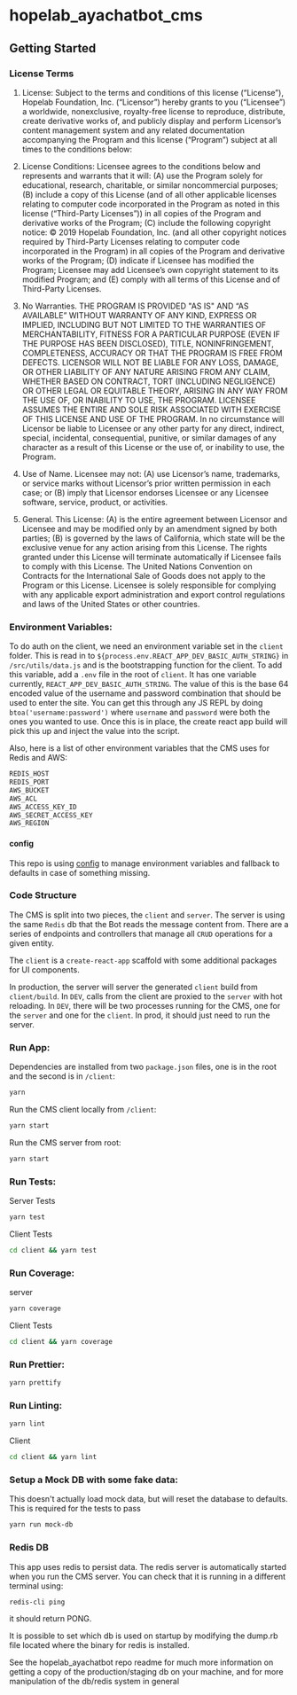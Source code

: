 # hopelab_ayachatbot_cms

## Getting Started

### License Terms

1.	License:  Subject to the terms and conditions of this license (“License”), Hopelab Foundation, Inc. (“Licensor”) hereby grants to you (“Licensee”) a worldwide, nonexclusive, royalty-free license to reproduce, distribute, create derivative works of, and publicly display and perform Licensor’s content management system and any related documentation accompanying the Program and this license (“Program”) subject at all times to the conditions below:

2.	License Conditions:  Licensee agrees to the conditions below and represents and warrants that it will:
(A)	use the Program solely for educational, research, charitable, or similar noncommercial purposes;
(B)	include a copy of this License (and of all other applicable licenses relating to computer code incorporated in the Program as noted in this license (“Third-Party Licenses”)) in all copies of the Program and derivative works of the Program;
(C)	include the following copyright notice: © 2019 Hopelab Foundation, Inc. (and all other copyright notices required by Third-Party Licenses relating to computer code incorporated in the Program) in all copies of the Program and derivative works of the Program;
(D)	indicate if Licensee has modified the Program; Licensee may add Licensee’s own copyright statement to its modified Program; and 
(E)	comply with all terms of this License and of Third-Party Licenses.

3.	No Warranties.  THE PROGRAM IS PROVIDED "AS IS" AND “AS AVAILABLE” WITHOUT WARRANTY OF ANY KIND, EXPRESS OR IMPLIED, INCLUDING BUT NOT LIMITED TO THE WARRANTIES OF MERCHANTABILITY, FITNESS FOR A PARTICULAR PURPOSE (EVEN IF THE PURPOSE HAS BEEN DISCLOSED), TITLE, NONINFRINGEMENT, COMPLETENESS, ACCURACY OR THAT THE PROGRAM IS FREE FROM DEFECTS.  LICENSOR WILL NOT BE LIABLE FOR ANY LOSS, DAMAGE, OR OTHER LIABILITY OF ANY NATURE ARISING FROM ANY CLAIM, WHETHER BASED ON CONTRACT, TORT (INCLUDING NEGLIGENCE) OR OTHER LEGAL OR EQUITABLE THEORY, ARISING IN ANY WAY FROM THE USE OF, OR INABILITY TO USE, THE PROGRAM.  LICENSEE ASSUMES THE ENTIRE AND SOLE RISK ASSOCIATED WITH EXERCISE OF THIS LICENSE AND USE OF THE PROGRAM.  In no circumstance will Licensor be liable to Licensee or any other party for any direct, indirect, special, incidental, consequential, punitive, or similar damages of any character as a result of this License or the use of, or inability to use, the Program. 

4.	Use of Name.  Licensee may not: (A) use Licensor’s name, trademarks, or service marks without Licensor’s prior written permission in each case; or (B) imply that Licensor endorses Licensee or any Licensee software, service, product, or activities. 

5.	General.  This License: (A) is the entire agreement between Licensor and Licensee and may be modified only by an amendment signed by both parties; (B) is governed by the laws of California, which state will be the exclusive venue for any action arising from this License.  The rights granted under this License will terminate automatically if Licensee fails to comply with this License.  The United Nations Convention on Contracts for the International Sale of Goods does not apply to the Program or this License.  Licensee is solely responsible for complying with any applicable export administration and export control regulations and laws of the United States or other countries.


### Environment Variables:

To do auth on the client, we need an environment variable set in the `client` folder. This is read in to `${process.env.REACT_APP_DEV_BASIC_AUTH_STRING}` in `/src/utils/data.js` and is the bootstrapping function for the client. To add this variable, add a `.env` file in the root of `client`. It has one variable currently, `REACT_APP_DEV_BASIC_AUTH_STRING`. The value of this is the base 64 encoded value of the username and password combination that should be used to enter the site. You can get this through any JS REPL by doing `btoa('username:password')` where `username` and `password` were both the ones you wanted to use. Once this is in place, the create react app build will pick this up and inject the value into the script.

Also, here is a list of other environment variables that the CMS uses for Redis and AWS:

```bash
REDIS_HOST
REDIS_PORT
AWS_BUCKET
AWS_ACL
AWS_ACCESS_KEY_ID
AWS_SECRET_ACCESS_KEY
AWS_REGION
```

#### config
This repo is using [config](https://www.npmjs.com/package/config) to manage environment variables and fallback to defaults in case of something missing.

### Code Structure

The CMS is split into two pieces, the `client` and `server`. The server is using the same `Redis` db that the Bot reads the message content from. There are a series of endpoints and controllers that manage all `CRUD` operations for a given entity.

The `client` is a `create-react-app` scaffold with some additional packages for UI components.

In production, the server will server the generated `client` build from `client/build`. In `DEV`, calls from the client are proxied to the `server` with hot reloading. In `DEV`, there will be two processes running for the CMS, one for the `server` and one for the `client`. In prod, it should just need to run the server.

### Run App:

Dependencies are installed from two `package.json` files, one is in the root and the second is in `/client`:

```bash
yarn
```

Run the CMS client locally from `/client`:
```bash
yarn start
```

Run the CMS server from root:
```bash
yarn start
```


### Run Tests:

Server Tests
```bash
yarn test
```

Client Tests
```bash
cd client && yarn test
```


### Run Coverage:

server
```bash
yarn coverage
```

Client Tests
```bash
cd client && yarn coverage
```

### Run Prettier:

```bash
yarn prettify
```

### Run Linting:

```bash
yarn lint
```

Client
```bash
cd client && yarn lint
```

### Setup a Mock DB with some fake data:

This doesn't actually load mock data, but will reset the database to defaults. This is required for the tests to pass

```bash
yarn run mock-db
```

### Redis DB
This app uses redis to persist data. The redis server is automatically started when you run the CMS server. You can check that it is running in a different terminal using:

```bash
redis-cli ping
```
it should return PONG.

It is possible to set which db is used on startup by modifying the dump.rb file located where the binary for redis is installed.

See the hopelab_ayachatbot repo readme for much more information on getting a copy of the production/staging db on your machine, and for more manipulation of the db/redis system in general
